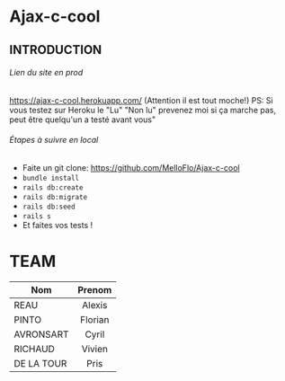 # Ajax-c-cool

## INTRODUCTION

###### Lien du site en prod

https://ajax-c-cool.herokuapp.com/
(Attention il est tout moche!)
PS: Si vous testez sur Heroku le "Lu" "Non lu" prevenez moi si ça marche pas, peut être quelqu'un a testé avant vous"

###### Étapes à suivre en local
* Faite un git clone: https://github.com/MelloFlo/Ajax-c-cool
* `bundle install`
* `rails db:create`
* `rails db:migrate`
* `rails db:seed`
* `rails s`
* Et faites vos tests !
# TEAM
| Nom      | Prenom        |
| -------- |:-------------:|
| REAU     | Alexis        |
| PINTO    | Florian       |
| AVRONSART    | Cyril       |
| RICHAUD   | Vivien      |
| DE LA TOUR | Pris       |
